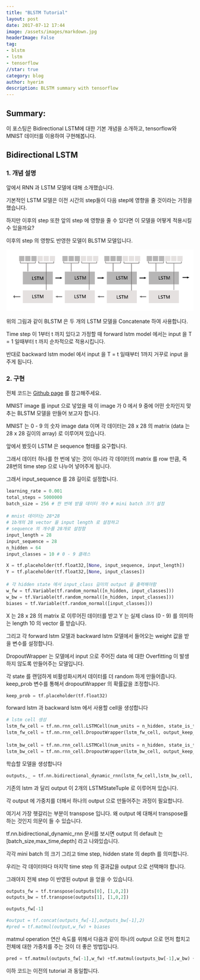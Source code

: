 ```yaml
---
title: "BLSTM Tutorial"
layout: post
date: 2017-07-12 17:44
image: /assets/images/markdown.jpg
headerImage: False
tag:
- blstm
- lstm
- tensorflow
//star: true
category: blog
author: hyerim
description: BLSTM summary with tensorflow
---
```


## Summary:

이 포스팅은 Bidirectional LSTM에 대한 기본 개념을 소개하고, tensorflow와 MNIST 데이터를 이용하여 구현해봅니다. 


## Bidirectional LSTM 


### 1. 개념 설명

앞에서 RNN 과 LSTM 모델에 대해 소개했습니다. 

기본적인 LSTM 모델은 이전 시간의 step들이 다음 step에 영향을 줄 것이라는 가정을 했습니다. 

하지만 이후의 step 또한 앞의 step 에 영향을 줄 수 있다면 이 모델을 어떻게 적용시킬 수 있을까요? 

이후의 step 의 영향도 반영한 모델이 BLSTM 모델입니다.


![BLSTM structure](/assets/images/BLSTM.PNG)

 위의 그림과 같이 BLSTM 은 두 개의 LSTM 모델을 Concatenate 하여 사용합니다. 
 
 Time step 이 1부터 t 까지 있다고 가정할 때 forward lstm model 에서는 input 을 T = 1 일때부터 t 까지 순차적으로 적용시킵니다. 
 
 반대로 backward lstm model 에서 input 을 T = t 일때부터 1까지 거꾸로 input 을 주게 됩니다. 



### 2. 구현

 전체 코드는 [Github page](https://github.com/POZAlabs/pozalabs.github.io/) 를 참고해주세요.
 
 MNIST image 를 input 으로 넣었을 때 이 image 가 0 에서 9 중에 어떤 숫자인지 맞추는 BLSTM 모델을 만들어 보고자 합니다. 
  
 MNIST 는 0 - 9 의 숫자 image data 이며 각 데이터는 28 x 28 의 matrix (data 는 28 x 28 길이의 array) 로 이루어져 있습니다.


 앞에서 봤듯이 LSTM 은 sequence 형태를 요구합니다. 
 
 그래서 데이터 하나를 한 번에 넣는 것이 아니라 각 데이터의 matrix 를 row 만큼, 즉 28번의 time step 으로 나누어 넣어주게 됩니다. 
 
 그래서 input_sequence 를 28 길이로 설정합니다.


```python
learning_rate = 0.001
total_steps = 5000000
batch_size = 256 # 한 번에 받을 데이터 개수 # mini batch 크기 설정

# mnist 데이터는 28*28 
# 1b개의 28 vector 을 input length 로 설정하고 
# sequence 의 개수를 28개로 설정함
input_length = 28 
input_sequence = 28
n_hidden = 64
input_classes = 10 # 0 - 9 클래스
```


```python
X = tf.placeholder(tf.float32,[None, input_sequence, input_length])
Y = tf.placeholder(tf.float32,[None, input_classes])

# 각 hidden state 에서 input_class 길이의 output 을 출력해야함
w_fw = tf.Variable(tf.random_normal([n_hidden, input_classes]))
w_bw = tf.Variable(tf.random_normal([n_hidden, input_classes]))
biases = tf.Variable(tf.random_normal([input_classes]))
```

X 는 28 x 28 의 matrix 로 이루어진 데이터를 받고 Y 는 실제 class (0 - 9) 를 의미하는 length 10 의 vector 를 받습니다. 

그리고 각 forward lstm 모델과 backward lstm 모델에서 들어오는 weight 값을 받을 변수를 설정합니다. 

DropoutWrapper 는 모델에서 input 으로 주어진 data 에 대한 Overfitting 이 발생하지 않도록 만들어주는 모델입니다. 

각 state 를 랜덤하게 비활성화시켜서 데이터를 더 random 하게 만들어줍니다. keep_prob 변수를 통해서 dropoutWrapper 의 확률값을 조정합니다. 


```python
keep_prob = tf.placeholder(tf.float32)
```

forward lstm 과 backward lstm 에서 사용할 cell을 생성합니다


```python
# lstm cell 생성
lstm_fw_cell = tf.nn.rnn_cell.LSTMCell(num_units = n_hidden, state_is_tuple = True)
lstm_fw_cell = tf.nn.rnn_cell.DropoutWrapper(lstm_fw_cell, output_keep_prob=keep_prob)

lstm_bw_cell = tf.nn.rnn_cell.LSTMCell(num_units = n_hidden, state_is_tuple = True)
lstm_bw_cell = tf.nn.rnn_cell.DropoutWrapper(lstm_bw_cell, output_keep_prob=keep_prob)
```

학습할 모델을 생성합니다


```python
outputs,_ = tf.nn.bidirectional_dynamic_rnn(lstm_fw_cell,lstm_bw_cell, X, dtype = tf.float32)
```

기존의 lstm 과 달리 output 이 2개의 LSTMStateTuple 로 이루어져 있습니다. 

각 output 에 가중치를 더해서 하나의 output 으로 만들어주는 과정이 필요합니다.

여기서 가장 헷갈리는 부분이 transpose 입니다. 왜 output 에 대해서 transpose를 하는 것인지 의문이 들 수 있습니다.

tf.nn.bidirectional_dynamic_rnn 문서를 보시면 output 의 default 는 [batch_size,max_time,depth] 라고 나와있습니다. 

각각 mini batch 의 크기 그리고 time step, hidden state 의 depth 를 의미합니다. 

 우리는 각 데이터마다 마지막 time step 의 결과값을 output 으로 선택해야 합니다. 
 
 그래야지 전체 step 이 반영된 output 을 얻을 수 있습니다.


```python
outputs_fw = tf.transpose(outputs[0], [1,0,2])
outputs_bw = tf.transpose(outputs[1], [1,0,2])
```


```python
outputs_fw[-1]
```


```python
#output = tf.concat(outputs_fw[-1],outputs_bw[-1],2)
#pred = tf.matmul(output,w_fw) + biases
```

matmul operation 연산 속도를 위해서 다음과 같이 하나의 output 으로 먼저 합치고 전체에 대한 가중치를 주는 것이 더 좋은 방법입니다.


```python
pred = tf.matmul(outputs_fw[-1],w_fw) +tf.matmul(outputs_bw[-1],w_bw) + biases
```

이하 코드는 이전의 tutorial 과 동일합니다.
